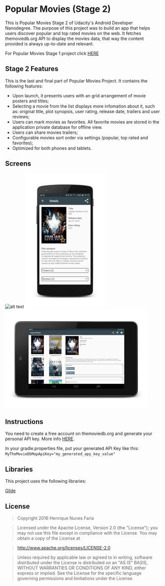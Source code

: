 Popular Movies (Stage 2)
======

This is Popular Movies Stage 2 of Udacity's Android Developer Nanodegree.
The purpose of this project was to build an app that helps users discover popular and top rated movies on the web.
It fetches themoviedb.org API to display the movies data, that way the content provided is always up-to-date and relevant.

For Popular Movies Stage 1 project click [HERE](https://github.com/henriquenfaria/popular-movies-stage-1)



Stage 2 Features
-----

This is the last and final part of Popular Movies Project.
It contains the following features:

- Upon launch, it presents users with an grid arrangement of movie posters and titles;
- Selecting a movie from the list displays more infomation about it, such as: original title, plot synopsis, user rating, release date, trailers and user reviews;
- Users can mark movies as favorites. All favorite movies are stored in the application private database for offline view.
- Users can share movies trailers;
- Configurable movies sort order via settings (popular, top rated and favorites);
- Optimized for both phones and tablets.


Screens
------

![alt text](https://github.com/henriquenfaria/popular-movies-stage-2/blob/master/art/stage2_phone_portrait_list.png "Phone Details")
![alt text](https://github.com/henriquenfaria/popular-movies-stage-2/blob/master/art/stage2_phone_portrait_detail.png "Phone Details")
![alt text](https://github.com/henriquenfaria/popular-movies-stage-2/blob/master/art/stage2_tablet_landscape.png "Tablet")




Instructions
------

You need to create a free account on themoviedb.org and generate your personal API key. More info [HERE](https://www.themoviedb.org/documentation/api).

In your gradle.properties file, put your generated API Key like this: `MyTheMovieDbMapApiKey="my_generated_apy_key_value"`




Libraries
------

This project uses the following libraries:

[Glide](https://github.com/bumptech/glide)




License
------

> Copyright 2016 Henrique Nunes Faria

> Licensed under the Apache License, Version 2.0 (the "License"); you may not use this file except in compliance with the License. You may obtain a copy of the License at

> http://www.apache.org/licenses/LICENSE-2.0

> Unless required by applicable law or agreed to in writing, software distributed under the License is distributed on an "AS IS" BASIS, WITHOUT WARRANTIES OR CONDITIONS OF ANY KIND, either express or implied. See the License for the specific language governing permissions and limitations under the License.
